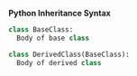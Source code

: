 **Python Inheritance Syntax**
```python
class BaseClass: 
  Body of base class

class DerivedClass(BaseClass): 
  Body of derived class
```
